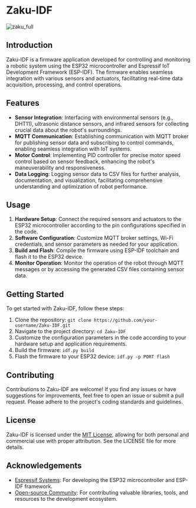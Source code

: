# Zaku-IDF

![zaku_full](https://github.com/abdellah2288/Zaku-IDF/assets/123770144/b32b2fd6-9b8b-4265-af77-5711634f8e1f)


## Introduction

Zaku-IDF is a firmware application developed for controlling and monitoring a robotic system using the ESP32 microcontroller and Espressif IoT Development Framework (ESP-IDF). The firmware enables seamless integration with various sensors and actuators, facilitating real-time data acquisition, processing, and control operations.

## Features

- **Sensor Integration**: Interfacing with environmental sensors (e.g., DHT11), ultrasonic distance sensors, and infrared sensors for collecting crucial data about the robot's surroundings.
- **MQTT Communication**: Establishing communication with MQTT broker for publishing sensor data and subscribing to control commands, enabling seamless integration with IoT systems.
- **Motor Control**: Implementing PID controller for precise motor speed control based on sensor feedback, enhancing the robot's maneuverability and responsiveness.
- **Data Logging**: Logging sensor data to CSV files for further analysis, documentation, and visualization, facilitating comprehensive understanding and optimization of robot performance.

## Usage

1. **Hardware Setup**: Connect the required sensors and actuators to the ESP32 microcontroller according to the pin configurations specified in the code.
2. **Software Configuration**: Customize MQTT broker settings, Wi-Fi credentials, and sensor parameters as needed for your application.
3. **Build and Flash**: Compile the firmware using ESP-IDF toolchain and flash it to the ESP32 device.
4. **Monitor Operation**: Monitor the operation of the robot through MQTT messages or by accessing the generated CSV files containing sensor data.

## Getting Started

To get started with Zaku-IDF, follow these steps:

1. Clone the repository: `git clone https://github.com/your-username/Zaku-IDF.git`
2. Navigate to the project directory: `cd Zaku-IDF`
3. Customize the configuration parameters in the code according to your hardware setup and application requirements.
4. Build the firmware: `idf.py build`
5. Flash the firmware to your ESP32 device: `idf.py -p PORT flash`

## Contributing

Contributions to Zaku-IDF are welcome! If you find any issues or have suggestions for improvements, feel free to open an issue or submit a pull request. Please adhere to the project's coding standards and guidelines.

## License

Zaku-IDF is licensed under the [MIT License](LICENSE), allowing for both personal and commercial use with proper attribution. See the LICENSE file for more details.

## Acknowledgements

- [Espressif Systems](https://www.espressif.com/): For developing the ESP32 microcontroller and ESP-IDF framework.
- [Open-source Community](https://github.com/): For contributing valuable libraries, tools, and resources to the development ecosystem.

